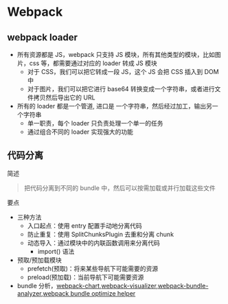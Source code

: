 # Webpack

## webpack loader

- 所有资源都是 JS，webpack 只支持 JS 模块，所有其他类型的模块，比如图片，css 等，都需要通过对应的 loader 转成 JS 模块
  - 对于 CSS，我们可以把它转成一段 JS，这个 JS 会把 CSS 插入到 DOM 中
  - 对于图片，我们可以把它进行 base64 转换变成一个字符串，或者进行文件拷贝然后导出它的 URL
- 所有的 loader 都是一个管道, 进口是 一个字符串，然后经过加工，输出另一个字符串
  - 单一职责，每个 loader 只负责处理一个单一的任务
  - 通过组合不同的 loader 实现强大的功能

## 代码分离

简述

> 把代码分离到不同的 bundle 中，然后可以按需加载或并行加载这些文件

要点

- 三种方法
  - 入口起点：使用 entry 配置手动地分离代码
  - 防止重复：使用 SplitChunksPlugin 去重和分离 chunk
  - 动态导入：通过模块中的内联函数调用来分离代码
    - import() 语法
- 预取/预加载模块
  - prefetch(预取)：将来某些导航下可能需要的资源
  - preload(预加载)：当前导航下可能需要资源
- bundle 分析，[webpack-chart](https://alexkuz.github.io/webpack-chart/),[webpack-visualizer](https://chrisbateman.github.io/webpack-visualizer/),[webpack-bundle-analyzer](https://github.com/webpack-contrib/webpack-bundle-analyzer),[webpack bundle optimize helper](https://webpack.jakoblind.no/optimize)
